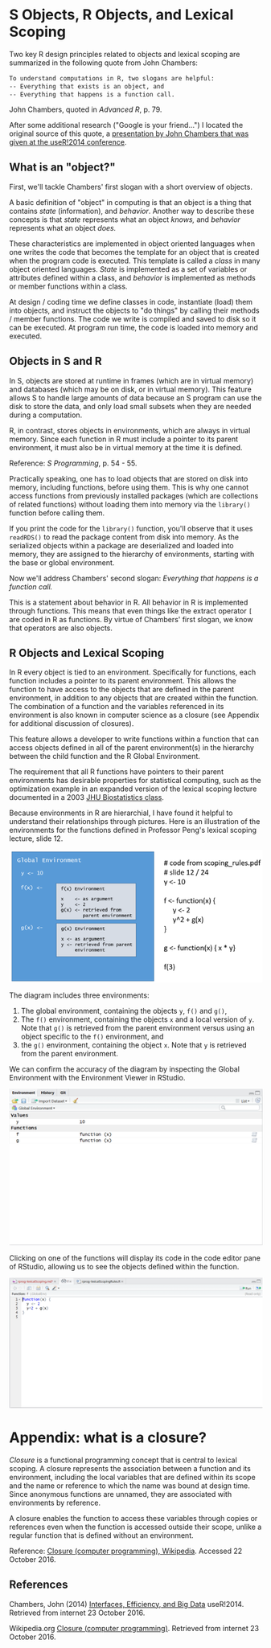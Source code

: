 # S Objects, R Objects, and Lexical Scoping

Two key R design principles related to objects and lexical scoping are summarized in the following quote from John Chambers:

    To understand computations in R, two slogans are helpful:
    -- Everything that exists is an object, and
    -- Everything that happens is a function call.

John Chambers, quoted in *Advanced R*, p. 79.


After some additional research ("Google is your friend...") I located the original source of this quote, a [presentation by John Chambers that was given at the useR!2014 conference](http://user2014.stat.ucla.edu/files/chambers.pdf).

## What is an "object?"

First, we'll tackle Chambers' first slogan with a short overview of objects.

A basic definition of "object" in computing is that an object is a thing that contains *state* (information), and *behavior*. Another way to describe these concepts is that *state* represents what an object *knows,* and *behavior* represents what an object *does.*

These characteristics are implemented in object oriented languages when one writes the code that becomes the template for an object that is created when the program code is executed. This template is called a *class* in many object oriented languages. *State* is implemented as a set of variables or attributes defined within a class, and *behavior* is implemented as methods or member functions within a class.

At design / coding time we define classes in code, instantiate (load) them into objects, and instruct the objects to "do things" by calling their methods / member functions. The code we write is compiled and saved to disk so it can be executed.  At program run time, the code is loaded into memory and executed.

## Objects in S and R

In S, objects are stored at runtime in frames (which are in virtual memory) and databases (which may be on disk, or in virtual memory). This feature allows S to handle large amounts of data because an S program can use the disk to store the data, and only load small subsets when they are needed during a computation.

R, in contrast, stores objects in environments, which are always in virtual memory. Since each function in R must include a pointer to its parent environment, it must also be in virtual memory at the time it is defined.

Reference: _S Programming_,  p. 54 - 55.

Practically speaking, one has to load objects that are stored on disk into memory, including functions, before using them. This is why one cannot access functions from previously installed packages (which are collections of related functions) without loading them into memory via the `library()` function before calling them.

If you print the code for the `library()` function, you'll observe that it uses `readRDS()` to read the package content from disk into memory. As the serialized objects within a package are deserialized and loaded into memory, they are assigned to the hierarchy of environments, starting with the base or global environment.

Now we'll address Chambers' second slogan: *Everything that happens is a function call.*

This is a statement about behavior in R. All behavior in R is implemented through functions. This means that even things like the extract operator `[` are coded in R as functions. By virtue of Chambers' first slogan, we know that operators are also objects.

## R Objects and Lexical Scoping

In R every object is tied to an environment. Specifically for functions, each function includes a pointer to its parent environment. This allows the function to have access to the objects that are defined in the parent environment, in addition to any objects that are created within the function. The combination of a function and the variables referenced in its environment is also known in computer science as a closure (see Appendix for additional discussion of closures).

This feature allows a developer to write functions within a function that can access objects defined in all of the parent environment(s) in the hierarchy between the child function and the R Global Environment.

The requirement that all R functions have pointers to their parent environments has desirable properties for statistical computing, such as the optimization example in an expanded version of the lexical scoping lecture documented in a 2003 [JHU Biostatistics class](http://www.biostat.jhsph.edu/~rpeng/docs/R-classes-scope.pdf).

Because environments in R are hierarchial, I have found it helpful to understand their relationships through pictures. Here is an illustration of the environments for the functions defined in Professor Peng's lexical scoping lecture, slide 12.

<img src="./images/rprog-lexicalScopingIllustration.png">

The diagram includes three environments:

1. The global environment, containing the objects `y`, `f()` and `g()`,
2. The `f()` environment, containing the objects `x` and a local version of `y`. Note that `g()` is retrieved from the parent environment versus using an object specific to the `f()` environment, and
3. the `g()` environment, containing the object `x`. Note that `y` is retrieved from the parent environment.

We can confirm the accuracy of the diagram by inspecting the Global Environment with the Environment Viewer in RStudio.

<img src="./images/rprog-lexicalScoping02.png">

Clicking on one of the functions will display its code in the code editor pane of RStudio, allowing us to see the objects defined within the function.

<img src="./images/rprog-lexicalScoping03.png">

# Appendix: what is a closure?

*Closure* is a functional programming concept that is central to lexical scoping. A closure represents the association between a function and its environment, including the local variables that are defined within its scope and the name or reference to which the name was bound at design time. Since anonymous functions are unnamed, they are associated with environments by reference.  

A closure enables the function to access these variables through copies or references even when the function is accessed outside their scope, unlike a regular function that is defined without an environment.

Reference: <a href="https://en.wikipedia.org/wiki/Closure_(computer_programming)"> Closure (computer programming), Wikipedia</a>.  Accessed 22 October 2016.

## References

Chambers, John (2014) [Interfaces, Efficiency, and Big Data](http://user2014.stat.ucla.edu/files/chambers.pdf) useR!2014. Retrieved from internet 23 October 2016.

Wikipedia.org <a href="https://en.wikipedia.org/wiki/Closure_(computer_programming)"> Closure (computer programming)</a>. Retrieved from internet 23 October 2016. 
